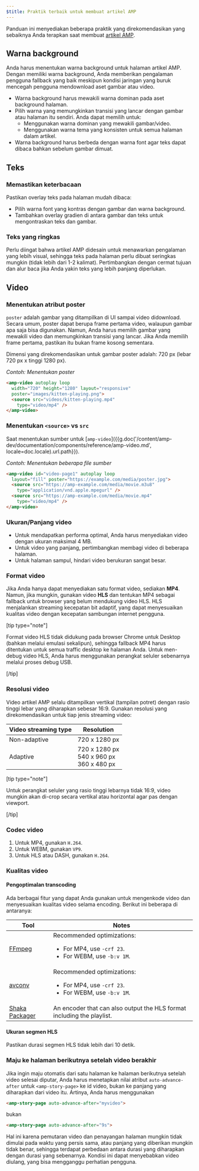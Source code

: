 ```yaml
---
$title: Praktik terbaik untuk membuat artikel AMP
---
```


Panduan ini menyediakan beberapa praktik yang direkomendasikan yang sebaiknya Anda terapkan saat membuat [artikel AMP](/id/docs/reference/components/amp-story.html).

## Warna background  

Anda harus menentukan warna background untuk halaman artikel AMP. Dengan memiliki warna background, Anda memberikan pengalaman pengguna fallback yang baik meskipun kondisi jaringan yang buruk mencegah pengguna mendownload aset gambar atau video.

*   Warna background harus mewakili warna dominan pada aset background halaman.
*   Pilih warna yang memungkinkan transisi yang lancar dengan gambar atau halaman itu sendiri. Anda dapat memilih untuk:
    *   Menggunakan warna dominan yang mewakili gambar/video.
    *   Menggunakan warna tema yang konsisten untuk semua halaman dalam artikel. 
*   Warna background harus berbeda dengan warna font agar teks dapat dibaca bahkan sebelum gambar dimuat.

## Teks 

### Memastikan keterbacaan

Pastikan overlay teks pada halaman mudah dibaca:

* Pilih warna font yang kontras dengan gambar dan warna background.
* Tambahkan overlay gradien di antara gambar dan teks untuk mengontraskan teks dan gambar.

### Teks yang ringkas   

Perlu diingat bahwa artikel AMP didesain untuk menawarkan pengalaman yang lebih visual, sehingga teks pada halaman perlu dibuat seringkas mungkin (tidak lebih dari 1-2 kalimat). Pertimbangkan dengan cermat tujuan dan alur baca jika Anda yakin teks yang lebih panjang diperlukan.

## Video  

### Menentukan atribut poster 

`poster` adalah gambar yang ditampilkan di UI sampai video didownload. Secara umum, poster dapat berupa frame pertama video, walaupun gambar apa saja bisa digunakan.  Namun, Anda harus memilih gambar yang mewakili video dan memungkinkan transisi yang lancar. Jika Anda memilih frame pertama, pastikan itu bukan frame kosong sementara. 

Dimensi yang direkomendasikan untuk gambar poster adalah: 720 px (lebar 720 px x tinggi 1280 px).

*Contoh: Menentukan poster*

```html
<amp-video autoplay loop
  width="720" height="1280" layout="responsive"
  poster="images/kitten-playing.png">
  <source src="videos/kitten-playing.mp4"
    type="video/mp4" />
</amp-video>
```

### Menentukan `<source>` vs `src` 

Saat menentukan sumber untuk [`amp-video`]({{g.doc('/content/amp-dev/documentation/components/reference/amp-video.md', locale=doc.locale).url.path}}).

*Contoh: Menentukan beberapa file sumber*

```html
<amp-video id="video-page1" autoplay loop
  layout="fill" poster="https://example.com/media/poster.jpg">
  <source src="https://amp-example.com/media/movie.m3u8"
    type="application/vnd.apple.mpegurl" />
  <source src="https://amp-example.com/media/movie.mp4"
    type="video/mp4" />
</amp-video>
```

### Ukuran/Panjang video

* Untuk mendapatkan performa optimal, Anda harus menyediakan video dengan ukuran maksimal 4 MB.
* Untuk video yang panjang, pertimbangkan membagi video di beberapa halaman.
* Untuk halaman sampul, hindari video berukuran sangat besar.

### Format video

Jika Anda hanya dapat menyediakan satu format video, sediakan **MP4**.  Namun, jika mungkin, gunakan video **HLS** dan tentukan MP4 sebagai fallback untuk browser yang belum mendukung video HLS. HLS menjalankan streaming kecepatan bit adaptif, yang dapat menyesuaikan kualitas video dengan kecepatan sambungan internet pengguna.

[tip type="note"]

Format video HLS tidak didukung pada browser Chrome untuk Desktop (bahkan melalui emulasi sekalipun), sehingga fallback MP4 harus ditentukan untuk semua traffic desktop ke halaman Anda. Untuk men-debug video HLS, Anda harus menggunakan perangkat seluler sebenarnya melalui proses debug USB.

[/tip]

### Resolusi video

Video artikel AMP selalu ditampilkan vertikal (tampilan potret) dengan rasio tinggi lebar yang diharapkan sebesar 16:9. Gunakan resolusi yang direkomendasikan untuk tiap jenis streaming video: 

<table>
  <thead>
    <tr>
     <th>Video streaming type</th>
     <th>Resolution</th>
    </tr>
  </thead>
  <tbody>
    <tr>
     <td>Non-adaptive</td>
     <td>720 x 1280 px</td>
    </tr>
    <tr>
     <td>Adaptive</td>
     <td>720 x 1280 px<br>540 x 960 px<br>360 x 480 px</td>
    </tr>
  </tbody>
</table>

[tip type="note"]

Untuk perangkat seluler yang rasio tinggi lebarnya tidak 16:9, video mungkin akan di-crop secara vertikal atau horizontal agar pas dengan viewport.

[/tip]

### Codec video

1.  Untuk MP4, gunakan `H.264`.
2.  Untuk WEBM, gunakan `VP9`.
3.  Untuk HLS atau DASH, gunakan `H.264`.

### Kualitas video

#### Pengoptimalan transcoding

Ada berbagai fitur yang dapat Anda gunakan untuk mengenkode video dan menyesuaikan kualitas video selama encoding.  Berikut ini beberapa di antaranya:

<table>
  <thead>
    <tr>
     <th>Tool</th>
     <th>Notes</th>
    </tr>
  </thead>
  <tbody>
    <tr>
     <td><a href="https://www.ffmpeg.org/about.html">FFmpeg</a>
     </td>
     <td>Recommended optimizations:
      <ul>
        <li>For MP4, use <code>-crf 23</code>.</li>
        <li>For WEBM, use <code>-b:v 1M</code>.</li>
      </ul>
     </td>
    </tr>
    <tr>
     <td><a href="https://libav.org/avconv.html">avconv</a>
     </td>
     <td>Recommended optimizations:
      <ul>
        <li>For MP4, use <code>-crf 23</code>.</li>
        <li>For WEBM, use <code>-b:v 1M</code>.</li>
      </ul>
     </td>
    </tr>
    <tr>
     <td><a href="https://github.com/google/shaka-packager">Shaka Packager</a></td>
     <td>An encoder that can also output the HLS format including the playlist.
     </td>
    </tr>
  </tbody>
</table>

#### Ukuran segmen HLS

Pastikan durasi segmen HLS tidak lebih dari 10 detik.

### Maju ke halaman berikutnya setelah video berakhir

Jika ingin maju otomatis dari satu halaman ke halaman berikutnya setelah video selesai diputar, Anda harus menetapkan nilai atribut `auto-advance-after` untuk `<amp-story-page>` ke id video, bukan ke panjang yang diharapkan dari video itu. Artinya, Anda harus menggunakan

```html
<amp-story-page auto-advance-after="myvideo">
```

bukan

```html
<amp-story-page auto-advance-after="9s">
```

Hal ini karena pemutaran video dan penayangan halaman mungkin tidak dimulai pada waktu yang persis sama, atau panjang yang diberikan mungkin tidak benar, sehingga terdapat perbedaan antara durasi yang diharapkan dengan durasi yang sebenarnya. Kondisi ini dapat menyebabkan video diulang, yang bisa mengganggu perhatian pengguna.
 
